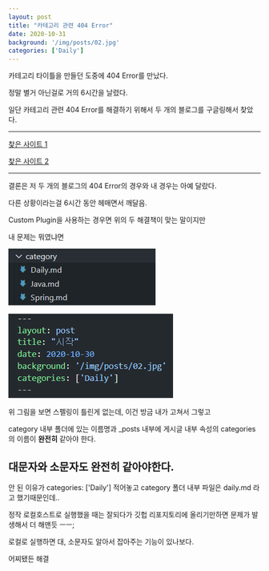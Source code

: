 ```yaml
---
layout: post
title: "카테고리 관련 404 Error"
date: 2020-10-31
background: '/img/posts/02.jpg'
categories: ['Daily']
---
```




카테고리 타이틀을 만들던 도중에 404 Error를 만났다.

정말 별거 아닌걸로 거의 6시간을 날렸다.



일단 카테고리 관련 404 Error를 해결하기 위해서 두 개의 블로그를 구글링해서 찾았다.

***
<a href="https://iamheesoo.github.io/blog/gitblog-sol-jekyll" target="_blink">찾은 사이트 1</a>

<a href="https://rainsound-k.github.io/jekyll-blog/2018/05/02/apply-custom-plugin.html" target="_blink">찾은 사이트 2</a>

***


결론은 저 두 개의 블로그의 404 Error의 경우와 내 경우는 아예 달랐다.

다른 상황이라는걸 6시간 동안 헤매면서 깨달음.


Custom Plugin을 사용하는 경우면 위의 두 해결책이 맞는 말이지만

내 문제는 뭐였냐면

![mistake1](/img/posts/mis1.PNG)

![mistake2](/img/posts/mis2.PNG)


위 그림을 보면 스펠링이 틀린게 없는데, 이건 방금 내가 고쳐서 그렇고

category 내부 폴더에 있는 이름명과 _posts 내부에 게시글 내부 속성의 categories의 이름이 __완전히__ 같아야 한다.

## 대문자와 소문자도 완전히 같아야한다. ##


안 된 이유가 categories: ['Daily'] 적어놓고 category 폴더 내부 파일은 daily.md 라고 했기때문인데..

정작 로컬호스트로 실행했을 
때는 잘되다가 깃헙 리포지토리에 올리기만하면 문제가 발생해서 더 
해맨듯 ㅡㅡ;

로컬로 실행하면 대, 소문자도 알아서 잡아주는 기능이 있나보다.

어찌됐든 해결

